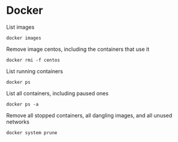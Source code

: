 # Docker

List images

    docker images
    
Remove image centos, including the containers that use it

    docker rmi -f centos

List running containers

    docker ps

List all containers, including paused ones

    docker ps -a

Remove all stopped containers, all dangling images, and all unused networks

    docker system prune
